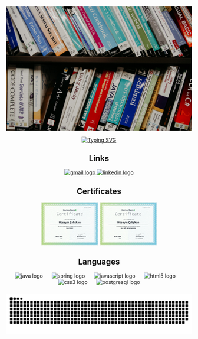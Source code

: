 ![MasterHead](https://github.com/huseyiinclkn/huseyiinclkn/blob/main/src/img/kenny-eliason-uEcSKKDB1pg-unsplash.jpg)
<div align="center">
 <a href="https://github.com/huseyiinclkn">
  <img src="https://readme-typing-svg.demolab.com?font=Fira+Code&size=28&duration=3000&pause=500&center=true&vCenter=true&width=435&lines=%e2%9c%a8+Hüseyin Çalışkan+%e2%9c%a8;%f0%9f%93%9a+Java Software+Developer+%f0%9f%92%bb;Welcome+To+My+Profile+%f0%9f%91%80" alt="Typing SVG" />
 </a>
</div>

<div align="center">
  <h2>Links</h2>
<div align="center">
  <a href="https://mail.google.com/mail/u/?authuser=huseyin.clkn01@gmail.com" target="_blank">
    <img src="https://img.shields.io/static/v1?message=Gmail&logo=gmail&label=&color=D14836&logoColor=white&labelColor=&style=for-the-badge" height="35" alt="gmail logo" />
  </a>
  <a href="https://www.linkedin.com/in/huseyinclkn/" target="_blank">
    <img src="https://img.shields.io/static/v1?message=LinkedIn&logo=linkedin&label=&color=0077B5&logoColor=white&labelColor=&style=for-the-badge" height="35" alt="linkedin logo" />
  </a> 
</div>

## Certificates
  [<img src="src/img/hackerrank-java-certificate.png" width="155">](https://www.hackerrank.com/certificates/350612237d12)
  [<img src="src/img/hackerrank-rest- apı-ıntermediate- cerificate.png" width="155">](https://www.hackerrank.com/certificates/0f01c7cd9d25)

  
## Languages
  <img src="https://cdn.jsdelivr.net/gh/devicons/devicon/icons/java/java-original.svg" height="40" alt="java logo"  />
  <img width="16" />
  <img src="https://cdn.jsdelivr.net/gh/devicons/devicon/icons/spring/spring-original.svg" height="40" alt="spring logo"  />
  <img width="16" />
  <img src="https://cdn.jsdelivr.net/gh/devicons/devicon/icons/javascript/javascript-original.svg" height="40" alt="javascript logo"  />
  <img width="16" />
  <img src="https://cdn.jsdelivr.net/gh/devicons/devicon/icons/html5/html5-original.svg" height="40" alt="html5 logo"  />
  <img width="16" />
  <img src="https://cdn.jsdelivr.net/gh/devicons/devicon/icons/css3/css3-original.svg" height="40" alt="css3 logo"  />
  <img width="16" />
  <img src="https://cdn.jsdelivr.net/gh/devicons/devicon/icons/postgresql/postgresql-original.svg" height="40" alt="postgresql logo"  />

###
  ![](https://raw.githubusercontent.com/selin-topcu/Snake-in-Contribution-Grid/output/github-contribution-grid-snake.svg)
